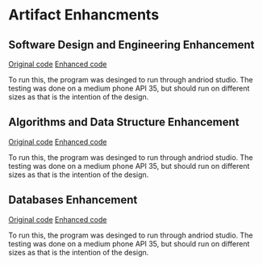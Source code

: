 # Artifact Enhancments
## Software Design and Engineering Enhancement
[Original code](https://github.com/HolladaB/CS499/blob/f706d20e83d0c8b55035e539324da4567f04b534/originals/CS340/Original2.zip)
[Enhanced code](https://github.com/HolladaB/CS499/blob/73023debf4ab2112c372a3e8f22947a27a1d8990/enhancements/Artifact1.zip)

To run this, the program was desinged to run through andriod studio. The testing was done on a medium phone API 35, but should run on different sizes as that is the intention of the design. 

## Algorithms and Data Structure Enhancement
[Original code](https://github.com/HolladaB/CS499/blob/f706d20e83d0c8b55035e539324da4567f04b534/originals/CS340/Original2.zip)
[Enhanced code](https://github.com/HolladaB/CS499/blob/73023debf4ab2112c372a3e8f22947a27a1d8990/enhancements/Artifact1.zip)

To run this, the program was desinged to run through andriod studio. The testing was done on a medium phone API 35, but should run on different sizes as that is the intention of the design. 

## Databases Enhancement
[Original code](https://github.com/HolladaB/CS499/blob/f706d20e83d0c8b55035e539324da4567f04b534/originals/CS340/Original2.zip)
[Enhanced code](https://github.com/HolladaB/CS499/blob/73023debf4ab2112c372a3e8f22947a27a1d8990/enhancements/Artifact1.zip)

To run this, the program was desinged to run through andriod studio. The testing was done on a medium phone API 35, but should run on different sizes as that is the intention of the design. 
